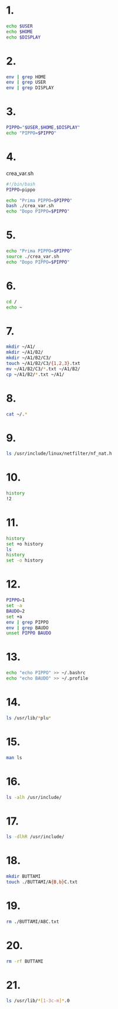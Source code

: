 # 1.
```bash
echo $USER
echo $HOME
echo $DISPLAY
```

# 2.
```bash
env | grep HOME
env | grep USER
env | grep DISPLAY
```

# 3.
```bash
PIPPO="$USER,$HOME,$DISPLAY"
echo "PIPPO=$PIPPO"
```

# 4.
crea_var.sh
```bash
#!/bin/bash
PIPPO=pippo
```

```bash
echo "Prima PIPPO=$PIPPO"
bash ./crea_var.sh
echo "Dopo PIPPO=$PIPPO"
```

# 5.
```bash
echo "Prima PIPPO=$PIPPO"
source ./crea_var.sh
echo "Dopo PIPPO=$PIPPO"
```

# 6.
```bash
cd /
echo ~
```

# 7.
```bash
mkdir ~/A1/
mkdir ~/A1/B2/
mkdir ~/A1/B2/C3/
touch ~/A1/B2/C3/{1,2,3}.txt
mv ~/A1/B2/C3/*.txt ~/A1/B2/
cp ~/A1/B2/*.txt ~/A1/
```

# 8.
```bash
cat ~/.*
```

# 9.
```bash
ls /usr/include/linux/netfilter/nf_nat.h
```

# 10.
```bash
history
!2
```

# 11.
```bash
history
set +o history
ls
history
set -o history
```

# 12.
```bash
PIPPO=1
set -a
BAUDO=2
set +a
env | grep PIPPO
env | grep BAUDO
unset PIPPO BAUDO
```

# 13.
```bash
echo "echo PIPPO" >> ~/.bashrc
echo "echo BAUDO" >> ~/.profile
```

# 14.
```bash
ls /usr/lib/*plu*
```

# 15.
```bash
man ls
```

# 16.
```bash
ls -alh /usr/include/
```

# 17.
```bash
ls -dlhR /usr/include/
```

# 18.
```bash
mkdir BUTTAMI
touch ./BUTTAMI/A{B,b}C.txt
```

# 19.
```bash
rm ./BUTTAMI/ABC.txt
```

# 20.
```bash
rm -rf BUTTAMI
```

# 21.
```bash
ls /usr/lib/*[1-3c-m]*.0
```
